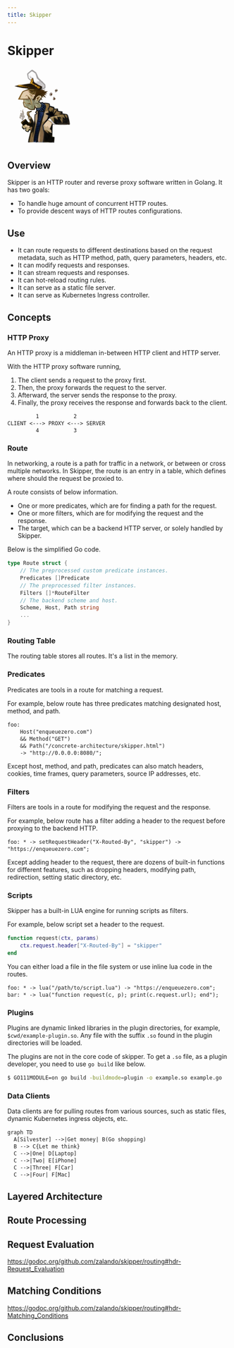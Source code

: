 ```yaml
---
title: Skipper
---
```


# Skipper

![Skipper](https://raw.githubusercontent.com/zalando/skipper/master/img/skipper-h180.png)

## Overview

Skipper is an HTTP router and reverse proxy software written in Golang.
It has two goals:

* To handle huge amount of concurrent HTTP routes.
* To provide descent ways of HTTP routes configurations.

## Use

* It can route requests to different destinations based on the request metadata, such as HTTP method, path, query parameters, headers, etc.
* It can modify requests and responses.
* It can stream requests and responses.
* It can hot-reload routing rules.
* It can serve as a static file server.
* It can serve as Kubernetes Ingress controller.

## Concepts

### HTTP Proxy

An HTTP proxy is a middleman in-between HTTP client and HTTP server.

With the HTTP proxy software running,

1. The client sends a request to the proxy first.
2. Then, the proxy forwards the request to the server.
3. Afterward, the server sends the response to the proxy.
4. Finally, the proxy receives the response and forwards back to the client.

```
         1           2
CLIENT <---> PROXY <---> SERVER
         4           3
```

### Route

In networking, a route is a path for traffic in a network, or between or cross multiple networks.  In Skipper, the route is an entry in a table, which defines where should the request be proxied to.

A route consists of below information.

* One or more predicates, which are for finding a path for the request.
* One or more filters, which are for modifying the request and the response.
* The target, which can be a backend HTTP server, or solely handled by Skipper.

Below is the simplified Go code.

```go
type Route struct {
    // The preprocessed custom predicate instances.
    Predicates []Predicate
    // The preprocessed filter instances.
    Filters []*RouteFilter
    // The backend scheme and host.
    Scheme, Host, Path string
    ...
}
```

### Routing Table

The routing table stores all routes. It's a list in the memory.

### Predicates

Predicates are tools in a route for matching a request.

For example, below route has three predicates matching designated host, method, and path.

```
foo:
    Host("enqueuezero.com")
    && Method("GET")
    && Path("/concrete-architecture/skipper.html")
    -> "http://0.0.0.0:8080/";
```

Except host, method, and path, predicates can also match headers, cookies, time frames, query parameters, source IP addresses, etc.

### Filters

Filters are tools in a route for modifying the request and the response.

For example, below route has a filter adding a header to the request before proxying to the backend HTTP.

```
foo: * -> setRequestHeader("X-Routed-By", "skipper") -> "https://enqueuezero.com";
```

Except adding header to the request, there are dozens of built-in functions for different features, such as dropping headers, modifying path, redirection, setting static directory, etc.

### Scripts

Skipper has a built-in LUA engine for running scripts as filters.

For example, below script set a header to the request.

```lua
function request(ctx, params)
    ctx.request.header["X-Routed-By"] = "skipper"
end
```

You can either load a file in the file system or use inline lua code in the routes.

```
foo: * -> lua("/path/to/script.lua") -> "https://enqueuezero.com";
bar: * -> lua("function request(c, p); print(c.request.url); end");
```

### Plugins

Plugins are dynamic linked libraries in the plugin directories, for example, `$cwd/example-plugin.so`. Any file with the suffix `.so` found in the plugin directories will be loaded.

The plugins are not in the core code of skipper. To get a `.so` file, as a plugin developer, you need to use `go build` like below.

```bash
$ GO111MODULE=on go build -buildmode=plugin -o example.so example.go
```

### Data Clients

Data clients are for pulling routes from various sources, such as static files, dynamic Kubernetes ingress objects, etc.

```mermaid
graph TD
  A[Silvester] -->|Get money| B(Go shopping)
  B --> C{Let me think}
  C -->|One| D[Laptop]
  C -->|Two| E[iPhone]
  C -->|Three| F[Car]
  C -->|Four| F[Mac]
```

## Layered Architecture

## Route Processing

## Request Evaluation

https://godoc.org/github.com/zalando/skipper/routing#hdr-Request_Evaluation

## Matching Conditions

https://godoc.org/github.com/zalando/skipper/routing#hdr-Matching_Conditions

## Conclusions
